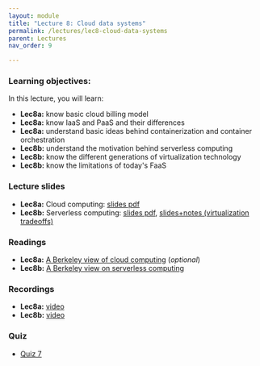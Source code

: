 ```yaml
---
layout: module
title: "Lecture 8: Cloud data systems"
permalink: /lectures/lec8-cloud-data-systems
parent: Lectures
nav_order: 9

---
```


### Learning objectives:

In this lecture, you will learn:

* **Lec8a:** know basic cloud billing model
* **Lec8a:** know IaaS and PaaS and their differences
* **Lec8a:** understand basic ideas behind containerization and container orchestration
* **Lec8b:** understand the motivation behind serverless computing
* **Lec8b:** know the different generations of virtualization technology
* **Lec8b:** know the limitations of today's FaaS



### Lecture slides

* **Lec8a:** Cloud computing: [slides pdf](/ds5110-cs5501-spring24/assets/docs/lec8a-cloud-computing.pdf)
* **Lec8b:** Serverless computing: [slides pdf](/ds5110-cs5501-spring24/assets/docs/lec8b-serverless-computing.pdf), [slides+notes (virtualization tradeoffs)](/ds5110-cs5501-spring24/assets/docs/lec8b-serverless-computing+notes.pdf)


### Readings 

* **Lec8a:** [A Berkeley view of cloud computing](https://www2.eecs.berkeley.edu/Pubs/TechRpts/2009/EECS-2009-28.pdf) (*optional*)
* **Lec8b:** [A Berkeley view on serverless computing](https://www2.eecs.berkeley.edu/Pubs/TechRpts/2019/EECS-2019-3.pdf) 


### Recordings

* **Lec8a:** [video](https://edstem.org/us/courses/53518/discussion/4633946)
* **Lec8b:** [video](https://edstem.org/us/courses/53518/discussion/4646207)


### Quiz

* [Quiz 7](https://forms.gle/d7vpQA7XE3G9SDaz9)

